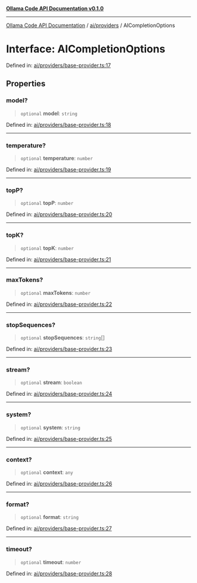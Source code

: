 [**Ollama Code API Documentation v0.1.0**](../../../README.md)

***

[Ollama Code API Documentation](../../../modules.md) / [ai/providers](../README.md) / AICompletionOptions

# Interface: AICompletionOptions

Defined in: [ai/providers/base-provider.ts:17](https://github.com/erichchampion/ollama-code/blob/78170438060c778413879e5a38e477096b574d9c/ollama-code/src/ai/providers/base-provider.ts#L17)

## Properties

### model?

> `optional` **model**: `string`

Defined in: [ai/providers/base-provider.ts:18](https://github.com/erichchampion/ollama-code/blob/78170438060c778413879e5a38e477096b574d9c/ollama-code/src/ai/providers/base-provider.ts#L18)

***

### temperature?

> `optional` **temperature**: `number`

Defined in: [ai/providers/base-provider.ts:19](https://github.com/erichchampion/ollama-code/blob/78170438060c778413879e5a38e477096b574d9c/ollama-code/src/ai/providers/base-provider.ts#L19)

***

### topP?

> `optional` **topP**: `number`

Defined in: [ai/providers/base-provider.ts:20](https://github.com/erichchampion/ollama-code/blob/78170438060c778413879e5a38e477096b574d9c/ollama-code/src/ai/providers/base-provider.ts#L20)

***

### topK?

> `optional` **topK**: `number`

Defined in: [ai/providers/base-provider.ts:21](https://github.com/erichchampion/ollama-code/blob/78170438060c778413879e5a38e477096b574d9c/ollama-code/src/ai/providers/base-provider.ts#L21)

***

### maxTokens?

> `optional` **maxTokens**: `number`

Defined in: [ai/providers/base-provider.ts:22](https://github.com/erichchampion/ollama-code/blob/78170438060c778413879e5a38e477096b574d9c/ollama-code/src/ai/providers/base-provider.ts#L22)

***

### stopSequences?

> `optional` **stopSequences**: `string`[]

Defined in: [ai/providers/base-provider.ts:23](https://github.com/erichchampion/ollama-code/blob/78170438060c778413879e5a38e477096b574d9c/ollama-code/src/ai/providers/base-provider.ts#L23)

***

### stream?

> `optional` **stream**: `boolean`

Defined in: [ai/providers/base-provider.ts:24](https://github.com/erichchampion/ollama-code/blob/78170438060c778413879e5a38e477096b574d9c/ollama-code/src/ai/providers/base-provider.ts#L24)

***

### system?

> `optional` **system**: `string`

Defined in: [ai/providers/base-provider.ts:25](https://github.com/erichchampion/ollama-code/blob/78170438060c778413879e5a38e477096b574d9c/ollama-code/src/ai/providers/base-provider.ts#L25)

***

### context?

> `optional` **context**: `any`

Defined in: [ai/providers/base-provider.ts:26](https://github.com/erichchampion/ollama-code/blob/78170438060c778413879e5a38e477096b574d9c/ollama-code/src/ai/providers/base-provider.ts#L26)

***

### format?

> `optional` **format**: `string`

Defined in: [ai/providers/base-provider.ts:27](https://github.com/erichchampion/ollama-code/blob/78170438060c778413879e5a38e477096b574d9c/ollama-code/src/ai/providers/base-provider.ts#L27)

***

### timeout?

> `optional` **timeout**: `number`

Defined in: [ai/providers/base-provider.ts:28](https://github.com/erichchampion/ollama-code/blob/78170438060c778413879e5a38e477096b574d9c/ollama-code/src/ai/providers/base-provider.ts#L28)
